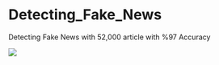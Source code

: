 # Detecting_Fake_News
Detecting Fake News with 52,000 article with %97 Accuracy

<img src="./Modeling\ and\ Grid\ Search/All_Articles.jpg">
